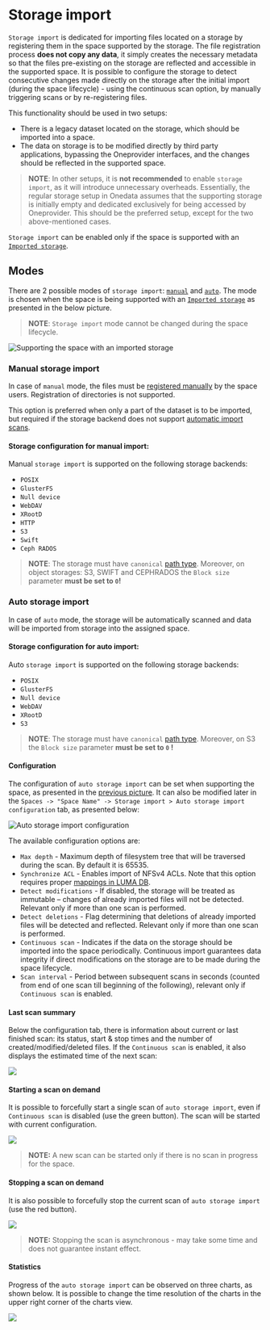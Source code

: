 # Storage import
<!-- This header is referenced at least one time as "#storage-import" -->

`Storage import` is dedicated for importing files located on a storage by registering them in the space supported by
the storage. The file registration process **does not copy any data**, it simply creates the necessary metadata so that
the files pre-existing on the storage are reflected and accessible in the supported space. It is possible to configure
the storage to detect consecutive changes made directly on the storage after the initial import (during the space 
lifecycle) - using the continuous scan option, by manually triggering scans or by re-registering files. 


This functionality should be used in two setups:
* There is a legacy dataset located on the storage, which should be imported into a space.
* The data on storage is to be modified directly by third party applications, bypassing 
  the Oneprovider interfaces, and the changes should be reflected in the supported space.
  
> **NOTE**: In other setups, it is **not recommended** to enable `storage import`, as it will introduce unnecessary
overheads. Essentially, the regular storage setup in Onedata assumes that the supporting storage is initially empty and 
dedicated exclusively for being accessed by Oneprovider. This should be the preferred setup, except for the two 
above-mentioned cases.

`Storage import` can be enabled only if the space is supported with an [`Imported storage`](storages.md#imported-storage).


## Modes
There are 2 possible modes of `storage import`: [`manual`](#manual-storage-import) and [`auto`](#auto-storage-import).
The mode is chosen when the space is being supported with an [`Imported storage`](storages.md#imported-storage) 
as presented in the below picture.

> **NOTE**: `Storage import` mode cannot be changed during the space lifecycle.

![Supporting the space with an imported storage](../../../../images/admin-guide/oneprovider/configuration/storage-import/storage_import_config.png)

### Manual storage import
<!-- This header is referenced at least one time as "#manual-storage-import" -->

In case of `manual` mode, the files must be [registered manually](../../../user-guide/file-registration.md) by the space users. 
Registration of directories is not supported.

This option is preferred when only a part of the dataset is to be imported, but required if the storage backend does 
not support [automatic import scans](#auto-storage-import).

#### Storage configuration for manual import:
<!-- This header is referenced at least one time as "#storage-configuration-for-manual-import" -->

Manual `storage import` is supported on the following storage backends:
 * `POSIX`
 * `GlusterFS`
 * `Null device`
 * `WebDAV`
 * `XRootD`
 * `HTTP`
 * `S3`
 * `Swift`
 * `Ceph RADOS`
 
> **NOTE**: The storage must have `canonical` [path type](storages.md#storage-path-type). 
Moreover, on object storages: S3, SWIFT and CEPHRADOS the `Block size` parameter **must be set to `0`!**


### Auto storage import
In case of `auto` mode, the storage will be automatically scanned and data will be imported from storage into the
assigned space.

#### Storage configuration for auto import:
<!-- This header is referenced at least one time as "#storage-configuration-for-auto-import" -->

Auto `storage import` is supported on the following storage backends:
 * `POSIX`
 * `GlusterFS`
 * `Null device`
 * `WebDAV`
 * `XRootD`
 * `S3`
 
> **NOTE**: The storage must have `canonical` [path type](storages.md#storage-path-type). 
Moreover, on S3 the `Block size` parameter **must be set to `0` !**

#### Configuration
The configuration of `auto storage import` can be set when supporting the space, as presented in the 
[previous picture](#modes). It can also be modified later in the
`Spaces -> "Space Name" -> Storage import > Auto storage import configuration` tab, as presented below:

![Auto storage import configuration](../../../../images/admin-guide/oneprovider/configuration/storage-import/auto_storage_import_config.png)

The available configuration options are:
* `Max depth` - Maximum depth of filesystem tree that will be traversed during the scan. By default it is 65535.
* `Synchronize ACL` - Enables import of NFSv4 ACLs. Note that this option requires proper [mappings in LUMA DB](luma.md#imported-storages).
* `Detect modifications` - If disabled, the storage will be treated as immutable – changes of already imported files
  will not be detected. Relevant only if more than one scan is performed.
* `Detect deletions` - Flag determining that deletions of already imported files will be detected and reflected.
  Relevant only if more than one scan is performed.
* `Continuous scan` - Indicates if the data on the storage should be imported into the space periodically. Continuous
  import guarantees data integrity if direct modifications on the storage are to be made during the space lifecycle.
* `Scan interval` - Period between subsequent scans in seconds (counted from end of one scan till beginning of the following),
  relevant only if `Continuous scan` is enabled.

#### Last scan summary
Below the configuration tab, there is information about current or last finished scan: its status, start & stop times
and the number of created/modified/deleted files. If the `Continuous scan` is enabled, it also displays the estimated
time of the next scan:

![](../../../../images/admin-guide/oneprovider/configuration/storage-import/auto_storage_import_info.png)

#### Starting a scan on demand
It is possible to forcefully start a single scan of `auto storage import`, even if `Continuous scan` is disabled
(use the green button). The scan will be started with current configuration.

![](../../../../images/admin-guide/oneprovider/configuration/storage-import/auto_storage_import_start.png)

> **NOTE:** A new scan can be started only if there is no scan in progress for the space. 

#### Stopping a scan on demand
It is also possible to forcefully stop the current scan of `auto storage import` (use the red button). 

![](../../../../images/admin-guide/oneprovider/configuration/storage-import/auto_storage_import_stop.png)

> **NOTE:** Stopping the scan is asynchronous - may take some time and does not guarantee instant effect.

#### Statistics
Progress of the `auto storage import` can be observed on three charts, as shown below. 
It is possible to change the time resolution of the charts in the upper right corner of the charts view.

![](../../../../images/admin-guide/oneprovider/configuration/storage-import/auto_storage_import_stats.png)